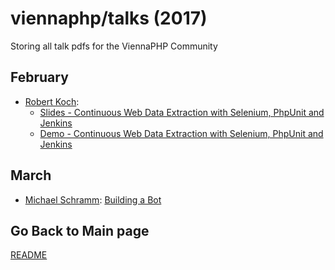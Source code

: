 viennaphp/talks (2017)
================

Storing all talk pdfs for the ViennaPHP Community

February
--------

* [Robert Koch](https://www.e-2.at/en/jobs/):
    * [Slides - Continuous Web Data Extraction with Selenium, PhpUnit and Jenkins](../201702/01_continuous-web-data-extraction-talk.pdf)
    * [Demo - Continuous Web Data Extraction with Selenium, PhpUnit and Jenkins](../201702/02_continuous-web-data-extraction-demo.zip)

March
-----

* [Michael Schramm](https://www.gosepp.com): [Building a Bot](../201703/03_building-a-bot.pdf)

## Go Back to Main page

[README](../README.md)  
